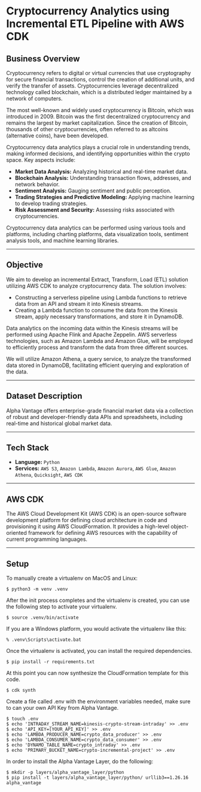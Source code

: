 # Cryptocurrency Analytics using Incremental ETL Pipeline with AWS CDK

## Business Overview

Cryptocurrency refers to digital or virtual currencies that use cryptography for secure financial transactions, control the creation of additional units, and verify the transfer of assets. Cryptocurrencies leverage decentralized technology called blockchain, which is a distributed ledger maintained by a network of computers.

The most well-known and widely used cryptocurrency is Bitcoin, which was introduced in 2009. Bitcoin was the first decentralized cryptocurrency and remains the largest by market capitalization. Since the creation of Bitcoin, thousands of other cryptocurrencies, often referred to as altcoins (alternative coins), have been developed.

Cryptocurrency data analytics plays a crucial role in understanding trends, making informed decisions, and identifying opportunities within the crypto space. Key aspects include:

- **Market Data Analysis:** Analyzing historical and real-time market data.
- **Blockchain Analysis:** Understanding transaction flows, addresses, and network behavior.
- **Sentiment Analysis:** Gauging sentiment and public perception.
- **Trading Strategies and Predictive Modeling:** Applying machine learning to develop trading strategies.
- **Risk Assessment and Security:** Assessing risks associated with cryptocurrencies.

Cryptocurrency data analytics can be performed using various tools and platforms, including charting platforms, data visualization tools, sentiment analysis tools, and machine learning libraries.

---

## Objective

We aim to develop an incremental Extract, Transform, Load (ETL) solution utilizing AWS CDK to analyze cryptocurrency data. The solution involves:

- Constructing a serverless pipeline using Lambda functions to retrieve data from an API and stream it into Kinesis streams.
- Creating a Lambda function to consume the data from the Kinesis stream, apply necessary transformations, and store it in DynamoDB.

Data analytics on the incoming data within the Kinesis streams will be performed using Apache Flink and Apache Zeppelin. AWS serverless technologies, such as Amazon Lambda and Amazon Glue, will be employed to efficiently process and transform the data from three different sources.

We will utilize Amazon Athena, a query service, to analyze the transformed data stored in DynamoDB, facilitating efficient querying and exploration of the data.

---

## Dataset Description

Alpha Vantage offers enterprise-grade financial market data via a collection of robust and developer-friendly data APIs and spreadsheets, including real-time and historical global market data.

---

## Tech Stack

- **Language:** `Python`
- **Services:** `AWS S3`, `Amazon Lambda`, `Amazon Aurora`, `AWS Glue`, `Amazon Athena`, `Quicksight`, `AWS CDK`

---

## AWS CDK

The AWS Cloud Development Kit (AWS CDK) is an open-source software development platform for defining cloud architecture in code and provisioning it using AWS CloudFormation. It provides a high-level object-oriented framework for defining AWS resources with the capability of current programming languages.

---

## Setup

To manually create a virtualenv on MacOS and Linux:

```
$ python3 -m venv .venv
```

After the init process completes and the virtualenv is created, you can use the following
step to activate your virtualenv.

```
$ source .venv/bin/activate
```

If you are a Windows platform, you would activate the virtualenv like this:

```
% .venv\Scripts\activate.bat
```

Once the virtualenv is activated, you can install the required dependencies.

```
$ pip install -r requirements.txt
```

At this point you can now synthesize the CloudFormation template for this code.

```
$ cdk synth
```

Create a file called .env with the environment variables needed, make sure to can your own API Key from Alpha Vantage.

```
$ touch .env
$ echo 'INTRADAY_STREAM_NAME=kinesis-crypto-stream-intraday' >> .env
$ echo 'API_KEY=[YOUR_API_KEY]' >> .env
$ echo 'LAMBDA_PRODUCER_NAME=crypto_data_producer' >> .env
$ echo 'LAMBDA_CONSUMER_NAME=crypto_data_consumer' >> .env
$ echo 'DYNAMO_TABLE_NAME=crypto_intraday' >> .env
$ echo 'PRIMARY_BUCKET_NAME=crypto-incremental-project' >> .env
```

In order to install the Alpha Vantage Layer, do the following:

```
$ mkdir -p layers/alpha_vantage_layer/python
$ pip install -t layers/alpha_vantage_layer/python/ urllib3==1.26.16 alpha_vantage
```
